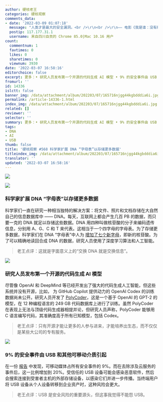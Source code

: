```yaml
---
author: 硬核老王
categories: 硬核观察
comments_data:
- date: '2022-03-09 01:07:18'
  message: "人类才是最大的安全漏洞。<br />\r\n<br />\r\n—— 电影《我是谁：没有绝对安全的系统》"
  postip: 117.177.31.1
  username: 来自四川自贡的 Chrome 85.0|Mac 10.16 用户
count:
  commentnum: 1
  favtimes: 0
  likes: 0
  sharetimes: 0
  viewnum: 3930
date: '2022-03-07 16:58:16'
editorchoice: false
excerpt: 更多：• 研究人员发布第一个开源的代码生成 AI 模型 • 9% 的安全事件由 USB 和其他可移动介质引起
fromurl: ''
id: 14336
islctt: false
banner_img: /data/attachment/album/202203/07/165716njgg44kgbdddia6i.jpg
permalink: /article-14336-1.html
index_img: /data/attachment/album/202203/07/165716njgg44kgbdddia6i.jpg
related: []
reviewer: ''
selector: ''
summary: 更多：• 研究人员发布第一个开源的代码生成 AI 模型 • 9% 的安全事件由 USB 和其他可移动介质引起
tags:
- DNA
- AI
- USB
thumb: false
title: '硬核观察 #568 科学家扩展 DNA “字母表”以存储更多数据'
titleindex_img: /data/attachment/album/202203/07/165716njgg44kgbdddia6i.jpg
translator: ''
updated: '2022-03-07 16:58:16'
---
```


![](/data/attachment/album/202203/07/165716njgg44kgbdddia6i.jpg)


![](/data/attachment/album/202203/07/165729mkd22i45btkdz0uk.jpg)


### 科学家扩展 DNA “字母表”以存储更多数据


科学家们一直在研究一种相当独特的解决方案：将文件、照片和文档存储在大自然自己的信息数据库中 —— DNA。每天，互联网上都会产生几百 PB 的数据，而只要一克的 DNA 就足以存储这些数据。DNA 用四种叫做核苷酸的分子来编码遗传信息，分别用 A、G、C 和 T 来代表。这相当于一个四字母的字母表。为了存储更多数据，科学家们在 DNA “字母表”中人为 [增加了七个新字母](https://www.cnet.com/news/dna-gets-artificial-upgrade-to-store-humanitys-boundless-digital-data/)，即新的核苷酸。为了可以精确地读回合成 DNA 的数据，研究人员使用了深度学习算法和人工智能。



> 
> 老王点评：这就是字面意义上的“交换 DNA 就是交换信息”。
> 
> 
> 


![](/data/attachment/album/202203/07/165739ndzbu8noswyxbxho.jpg)


### 研究人员发布第一个开源的代码生成 AI 模型


尽管像 OpenAI 和 DeepMind 等已经开发出了强大的代码生成人工智能，但这些系统并没有开源，比如， 为 GitHub Copilot 提供动力的 OpenAI Codex 的训练数据尚未公开。研究人员开发了 [PolyCoder](https://github.com/VHellendoorn/Code-LMs)，这是一个基于 OpenAI 的 GPT-2 的模型，在 12 种编程语言的 249 GB 代码数据库上进行了训练。虽然 PolyCoder 在表现上无法与顶级代码生成器相提并论，但研究人员声称，PolyCoder 能够用 C 语言编写代码，其准确度高于所有已知模型，包括 Codex。



> 
> 老王点评：只有开源才能让更多的人参与进来，才能培养出生态，而不仅仅是某些大公司的专有服务。
> 
> 
> 


![](/data/attachment/album/202203/07/165759a6iim8l86bq08sqq.jpg)


### 9% 的安全事件由 USB 和其他可移动介质引起


在一份 [报告](https://expel.com/blog/top-attack-vectors-january-2022/) 中发现，可移动媒体占所有安全事件的 9%。而在去除涉及云服务的事件后，这一比例增加到 20%。受信任的 USB 设备可能会感染恶意软件，然后会搜索连接到受害者主机的外部存储设备，以感染它们并进一步传播。当终端用户将 USB 设备从个人设备转移到企业资产时，这种风险会更大。



> 
> 老王点评：USB 是安全风险的重要源头，但这事我觉得不能怨 USB。
> 
> 
>
